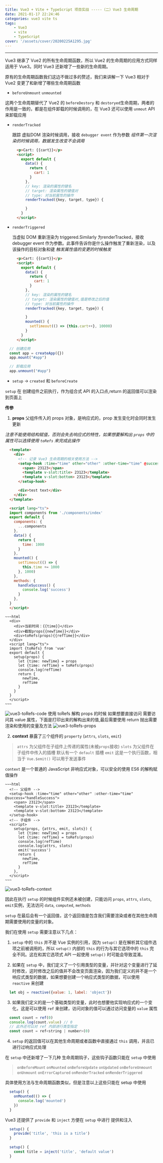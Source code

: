 ```yaml
---
title: Vue3 + Vite + TypeScript 项目实战 -----（二）Vue3 生命周期
date: 2021-01-17 22:24:46
categories: vue3 vite ts
tags:
    - Vue3
    - vite
    - TypeScript
cover: '/assets/cover/20200225A1295.jpg'
---
```

---


Vue3 继承了 Vue2 的所有生命周期函数，所以 Vue2 的生命周期的应用方式同样适用于 Vue3。同时 Vue3 还新增了一些新的生命周期。

原有的生命周期函数我们这边不做过多的赘述，我们来讲解一下 Vue3 相对于 Vue2 变更了和新增了哪些生命周期函数

* `beforeUnmount` `unmounted`

这两个生命周期替代了 Vue2 的 `beforeDestory` 和 `destoryed`生命周期，两者的作用是一致的，都是在组件卸载的时候调用的，在 Vue3 还可以使用 `unmout` API 来卸载应用

* `renderTracked`

  跟踪 虚拟DOM 渲染时候调用，接收 `debugger event` 作为参数
  *组件第一次渲染的时候调用，数据发生改变不会调用*

  ~~~html
    <p>Cart: {{cart}}</p>
    <script>
      export default {
        data() {
          return {
            cart: 1
          }
        },
        // key: 渲染的属性的键名
        // target: 渲染属性的键值对
        // type: 对当前属性的操作
        renderTracked({key, target, type}) {

        }
      }
    </script>
  ~~~

* `renderTriggered`

  当虚拟 DOM 重新渲染为 triggered.Similarly 为renderTracked，接收 debugger event 作为参数。此事件告诉你是什么操作触发了重新渲染，以及该操作的目标对象和键
  *触发属性值的变更的时候触发*

  ~~~html
    <p>Cart: {{cart}}</p>
    <script>
      export default {
        data() {
          return {
            cart: 1
          }
        },
        // key: 渲染的属性的键名
        // target: 渲染属性的键值对,值是修改之后的值
        // type: 对当前属性的操作
        renderTracked({key, target, type}) {

        }
        mounted() {
          setTimeout(() => {this.cart++}, 10000)
        }
      }
    </script>
  ~~~

~~~js
  // 创建应用
  const app = createApp({})
  app.mount("#app")

  // 卸载应用
  app.unmount("#app")
~~~

* `setup`  -> `created` 和 `beforeCreate`

`setup` 在 创建组件之前执行，作为组合式 API 的入口点,return 的返回值可以渲染到页面上

__传参__

  1. __props__ 父组件传入的 props 对象，是响应式的，prop 发生变化时会同时发生更新

  *注意不能使用结构赋值，否则会失去响应式的特性，如果想要解构出 `props` 中的属性可以选择使用 `toRefs` 来完成此操作*

  ~~~html
    <template>
      <div>
        <!-- 记录 Vue3 生命周期的相关使用方法 -->
        <setup-hook :time="time" other="other" :other-time="time" @success="handleSuccess">
          <span> 23123</span>
          <template v-slot:title> 23123</template>
          <template v-slot:bottom> 23123</template>
        </setup-hook>

        <div>test text</div>
      </div>
    </template>

    <script lang="ts">
    import components from './components/index'
    export default {
      components: {
        ...components
      },
      data() {
        return {
          time: 1000
        }
      },
      mounted() {
        setTimeout(() => {
          this.time += 1000
        }, 1000)
      },
      methods: {
        handleSuccess() {
          console.log('success')
        }
      },
    }
    </script>
  ~~~

    ~~~html
      <div>
        <div>当前时间：{{time}}</div>
        <div>截取props{{newTime}}</div>
        <div>toRefs(props){{refTime}}</div>
      </div>
      <script lang="ts">
      import {toRefs} from 'vue'
      export default {
        setup(props) {
          let {time: newTime} = props
          let {time: refTime} = toRefs(props)
          console.log(refTime)
          return {
            newTime,
            refTime
          }
        }
      }
      </script>
    ~~~
  ![vue3-toRefs-code](/lxx1997.github.io/assets/vue3/vue3-toRefs-code.png)
  使用 toRefs 解构 props 的时候 如果想要直接访问 需要访问其 value 属性，下面是打印出来的解构出来的值,最后需要使用 return 抛出需要渲染和使用的变量及方法
  ![vue3-toRefs-props](/lxx1997.github.io/assets/vue3/vue3-toRefs-props.png)

  2. __context__ 暴露了三个组件的 `property` (`attrs`, `slots`, `emit`) 

  > `attrs` 为父组件在子组件上传递的属性(未被`props`接收)
  > `slots` 为父组件在子组件中传入的插槽 默认有一个 `default` 插槽
  > `emit`  这是一个执行函数，相当于 `Vue.$emit()` 可以用于发送事件

  `context` 是一个普通的 JavaScript 非响应式对象，可以安全的使用 ES6 的解构赋值操作

    ~~~html
      <!-- 父组件 -->
      <setup-hook :time="time" other="other" :other-time="time" @success="handleSuccess">
        <span> 23123</span>
        <template v-slot:title> 23123</template>
        <template v-slot:bottom> 23123</template>
      </setup-hook>
      <!-- 子组件 -->
      <script>
        setup(props, {attrs, emit, slots}) {
          let {time: newTime} = props
          let {time: refTime} = toRefs(props)
          console.log(refTime)
          console.log(attrs, slots)
          emit('success')
          return {
            newTime,
            refTime
          }
        },
      </script>
    ~~~
  ![vue3-toRefs-context](/lxx1997.github.io/assets/vue3/vue3-toRefs-context.png)

因此在执行 `setup` 的时候组件实例还未被创建，只能访问 `props`, `attrs`, `slots`, `emit`实例，无法访问 `data`, `computed`, `methods`

`setup` 在最后会有一个返回值，这个返回值是包含我们需要渲染或者在其他生命周期需要使用的变量的对象。

我们在使用 `setup` 需要注意以下几点：

1. `setup` 中的 `this` 并不是 Vue 实例的引用，因为 `setup()` 是在解析其它组件选项之前被调用的，所以 `setup()` 内部的 `this` 的行为与其它选项中的 `this` 完全不同。这在和其它选项式 API 一起使用 `setup()` 时可能会导致混淆。 

2. 如果在 `setup` 中，我们定义了一个引用类型的变量，并针对这个变量进行了延时修改，这时修改之后的值并不会改变页面渲染，因为我们定义的并不是一个响应式类型的数据，如果想要创建一个响应式类型的数据，可以使用 `reactive` 来创建

  ~~~js
    let obj = reactive({value: 1, label: 'object'})
  ~~~

3. 如果我们定义的是一个基础类型的变量，此时也想要他实现响应式的一个变化，这是可以使用 `ref` 来创建，访问对象的值可以通过访问变量的 `value` 属性

  ~~~js
    const count = ref(0)
    console.log(count.value) // 0
    // 此外还可以对 ref 内部进行类型指定
    const count = ref<string | number>(0)
  ~~~

4. `setup` 的返回值可以在其他生命周期或者函数中直接通过 `this` 调用，并且已进行过响应式处理

在 `setup` 中还新增了一下几种 生命周期钩子，这些钩子函数只能在 `setup` 中使用
> `onBeforeMount`
> `onMounted`
> `onBeforeUpdate`
> `onUpdated`
> `onBeforeUnmount`
> `onUnmount`
> `onErrorCaptured`
> `onRenderTracked`
> `onRenderTriggered`

具体使用方法与生命周期函数类似，但是注意以上这些只能在 setup 中使用

~~~js
  setup() {
    onMounted(() => {
      console.log('mounted')
    })
  }
~~~

Vue3 还提供了 `provide` 和 `inject` 方便在 `setup` 中进行 提供和注入

~~~js
  setup() {
    provide('title', 'this is a title')
  }
  
  setup() {
    const title = inject('title', 'default value')
  }
~~~